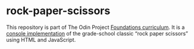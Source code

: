 # rock-paper-scissors

This repository is part of The Odin Project [Foundations curriculum](https://www.theodinproject.com/). It is a [console implementation](https://www.theodinproject.com/lessons/foundations-rock-paper-scissors) of the grade-school classic “rock paper scissors” using HTML and JavaScript.
